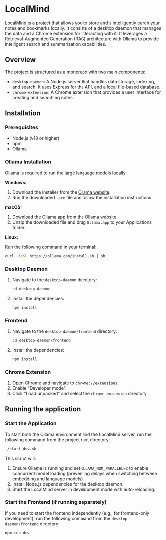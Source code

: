 # LocalMind

LocalMind is a project that allows you to store and s intelligently earch your notes and bookmarks locally. It consists of a desktop daemon that manages the data and a Chrome extension for interacting with it. It leverages a Retrieval-Augmented Generation (RAG) architecture with Ollama to provide intelligent search and summarization capabilities.

## Overview

The project is structured as a monorepo with two main components:

- `desktop-daemon`: A Node.js server that handles data storage, indexing, and search. It uses Express for the API, and a local file-based database.
- `chrome-extension`: A Chrome extension that provides a user interface for creating and searching notes.

## Installation

### Prerequisites

- Node.js (v18 or higher)
- npm
- Ollama

### Ollama Installation

Ollama is required to run the large language models locally.

**Windows:**

1.  Download the installer from the [Ollama website](https://ollama.com/download).
2.  Run the downloaded `.exe` file and follow the installation instructions.

**macOS:**

1.  Download the Ollama app from the [Ollama website](https://ollama.com/download).
2.  Unzip the downloaded file and drag `Ollama.app` to your Applications folder.

**Linux:**

Run the following command in your terminal:

```bash
curl -fsSL https://ollama.com/install.sh | sh
```

### Desktop Daemon

1. Navigate to the `desktop-daemon` directory:

    ```bash
    cd desktop-daemon
    ```

2. Install the dependencies:

    ```bash
    npm install
    ```

### Frontend

1. Navigate to the `desktop-daemon/frontend` directory:

    ```bash
    cd desktop-daemon/frontend
    ```

2. Install the dependencies:

    ```bash
    npm install
    ```

### Chrome Extension

1. Open Chrome and navigate to `chrome://extensions`.
2. Enable "Developer mode".
3. Click "Load unpacked" and select the `chrome-extension` directory.

## Running the application

### Start the Application

To start both the Ollama environment and the LocalMind server, run the following command from the project root directory:

```bash
./start_dev.sh
```

This script will:
1. Ensure Ollama is running and set `OLLAMA_NUM_PARALLEL=2` to enable concurrent model loading (preventing delays when switching between embedding and language models).
2. Install Node.js dependencies for the desktop daemon.
3. Start the LocalMind server in development mode with auto-reloading.

### Start the Frontend (if running separately)

If you need to start the frontend independently (e.g., for frontend-only development), run the following command from the `desktop-daemon/frontend` directory:

```bash
npm run dev
```